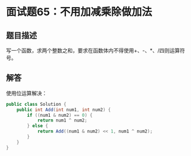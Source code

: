 # 面试题65：不用加减乘除做加法

## 题目描述

写一个函数，求两个整数之和，要求在函数体内不得使用+、-、*、/四则运算符号。

## 解答

使用位运算解决：

~~~java
public class Solution {
    public int Add(int num1, int num2) {
        if ((num1 & num2) == 0) {
            return num1 ^ num2;
        } else {
            return Add((num1 & num2) << 1, num1 ^ num2);
        }
    }
}
~~~

